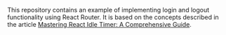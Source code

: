 This repository contains an example of implementing login and logout functionality using React Router. It is based on the concepts described in the article [Mastering React Idle Timer: A Comprehensive Guide](https://medium.com/javascript-in-plain-english/mastering-react-idle-timer-a-comprehensive-guide-a3ad81ea03a3).
